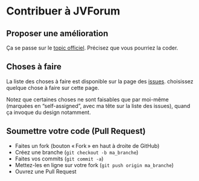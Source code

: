 # Contribuer à JVForum

## Proposer une amélioration

Ça se passe sur le [topic officiel](http://jvforum.fr/1000021/39674315-appli-jvforum-topic-officiel). Précisez que vous pourriez la coder.

## Choses à faire

La liste des choses à faire est disponible sur la page des [issues](https://github.com/dieulot/jvforum/issues). choisissez quelque chose à faire sur cette page.

Notez que certaines choses ne sont faisables que par moi-même (marquées en “self-assigned”, avec ma tête sur la liste des issues), quand ça invoque du design notamment.

## Soumettre votre code (Pull Request)

- Faites un fork (bouton « Fork » en haut à droite de GitHub)
- Créez une branche (`git checkout -b ma_branche`)
- Faites vos commits (`git commit -a`)
- Mettez-les en ligne sur votre fork (`git push origin ma_branche`)
- Ouvrez une Pull Request
